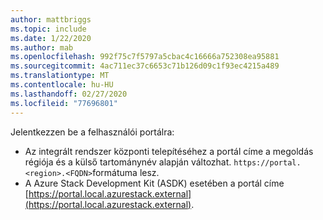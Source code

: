 ```yaml
---
author: mattbriggs
ms.topic: include
ms.date: 1/22/2020
ms.author: mab
ms.openlocfilehash: 992f75c7f5797a5cbac4c16666a752308ea95881
ms.sourcegitcommit: 4ac711ec37c6653c71b126d09c1f93ec4215a489
ms.translationtype: MT
ms.contentlocale: hu-HU
ms.lasthandoff: 02/27/2020
ms.locfileid: "77696801"
---
```

Jelentkezzen be a felhasználói portálra: 

* Az integrált rendszer központi telepítéséhez a portál címe a megoldás régiója és a külső tartománynév alapján változhat. `https://portal.<region>.<FQDN>`formátuma lesz.
* A Azure Stack Development Kit (ASDK) esetében a portál címe [https://portal.local.azurestack.external](https://portal.local.azurestack.external).